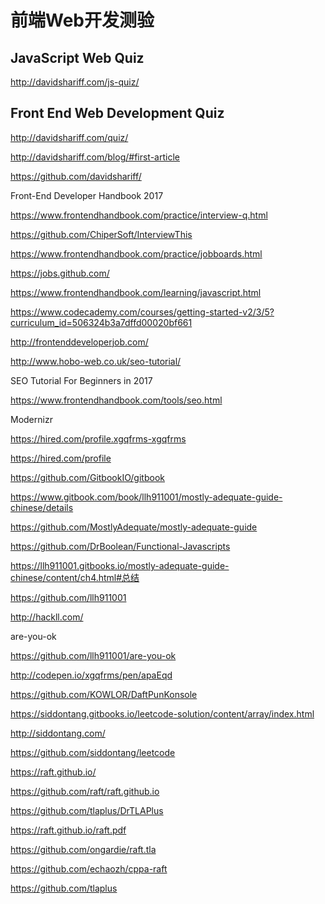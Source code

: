 # 前端Web开发测验  





## JavaScript Web Quiz


http://davidshariff.com/js-quiz/


## Front End Web Development Quiz


http://davidshariff.com/quiz/


http://davidshariff.com/blog/#first-article


https://github.com/davidshariff/





Front-End Developer Handbook 2017


https://www.frontendhandbook.com/practice/interview-q.html



https://github.com/ChiperSoft/InterviewThis



https://www.frontendhandbook.com/practice/jobboards.html

https://jobs.github.com/


https://www.frontendhandbook.com/learning/javascript.html


https://www.codecademy.com/courses/getting-started-v2/3/5?curriculum_id=506324b3a7dffd00020bf661


http://frontenddeveloperjob.com/

http://www.hobo-web.co.uk/seo-tutorial/


SEO Tutorial For Beginners in 2017

https://www.frontendhandbook.com/tools/seo.html


Modernizr

https://hired.com/profile.xgqfrms-xgqfrms

https://hired.com/profile






https://github.com/GitbookIO/gitbook





https://www.gitbook.com/book/llh911001/mostly-adequate-guide-chinese/details

https://github.com/MostlyAdequate/mostly-adequate-guide

https://github.com/DrBoolean/Functional-Javascripts



https://llh911001.gitbooks.io/mostly-adequate-guide-chinese/content/ch4.html#总结

https://github.com/llh911001


http://hackll.com/


are-you-ok

https://github.com/llh911001/are-you-ok

http://codepen.io/xgqfrms/pen/apaEqd

https://github.com/KOWLOR/DaftPunKonsole



https://siddontang.gitbooks.io/leetcode-solution/content/array/index.html

http://siddontang.com/

https://github.com/siddontang/leetcode

https://raft.github.io/

https://github.com/raft/raft.github.io

https://github.com/tlaplus/DrTLAPlus

https://raft.github.io/raft.pdf


https://github.com/ongardie/raft.tla


https://github.com/echaozh/cppa-raft

https://github.com/tlaplus












